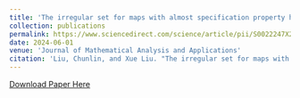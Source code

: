 ```yaml
---
title: 'The irregular set for maps with almost specification property has full metric mean dimension'
collection: publications
permalink: https://www.sciencedirect.com/science/article/pii/S0022247X23010466?via%3Dihub
date: 2024-06-01
venue: 'Journal of Mathematical Analysis and Applications'
citation: 'Liu, Chunlin, and Xue Liu. "The irregular set for maps with almost weak specification property has full metric mean dimension." Journal of Mathematical Analysis and Applications (2023): 128043. DOI: 10.1016/j.jmaa.2023.128043'
---
```

[Download Paper Here]()
